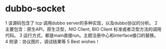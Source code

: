 # dubbo-socket
1 该源码包含了 tcp 调用dubbo server的多种实现，以及dubbo协议的分析。
2 主要包含：原生API，原生泛型，NIO Client, BIO Client 标准或者泛型方法的调用代码。
3 运行方式，都是main直接run。主题注册中心和interface接口的替换。
4 附录：协议图片，调试结果等
5 Best wishes！       
